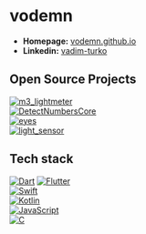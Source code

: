 # vodemn

+ **Homepage:** [vodemn.github.io](https://vodemn.github.io/#/)  
+ **Linkedin:** [vadim-turko](https://www.linkedin.com/in/vadim-turko/)
 
## Open Source Projects  
  
[![m3_lightmeter](https://github-readme-stats.vercel.app/api/pin/?username=vodemn&repo=m3_lightmeter)](https://github.com/vodemn/m3_lightmeter)  
[![DetectNumbersCore](https://github-readme-stats.vercel.app/api/pin/?username=vodemn&repo=DetectNumbersCore)](https://github.com/vodemn/DetectNumbersCore)  
[![eyes](https://github-readme-stats.vercel.app/api/pin/?username=vodemn&repo=eyes)](https://github.com/vodemn/eyes)  
[![light_sensor](https://github-readme-stats.vercel.app/api/pin/?username=vodemn&repo=light_sensor)](https://github.com/vodemn/light_sensor)  

## Tech stack
[![Dart](https://img.shields.io/badge/-Dart-212121?style=flat&logo=dart&logoColor=cyan
)](https://dart.dev/)
[![Flutter](https://img.shields.io/badge/-Flutter-212121?style=flat&logo=flutter&logoColor=cyan
)](http://flutter.dev/)  
[![Swift](https://img.shields.io/badge/-Swift-212121?style=flat&logo=swift&logoColor=orange)](https://www.swift.org/)  
[![Kotlin](https://img.shields.io/badge/-Kotlin-212121?style=flat&logo=kotlin)](https://kotlinlang.org/)  
[![JavaScript](https://img.shields.io/badge/-JavaScript-212121?style=flat&logo=javascript)](https://www.javascript.com/)  
[![C](https://img.shields.io/badge/-C-212121?style=flat&logo=c)](https://www.javascript.com/)   
